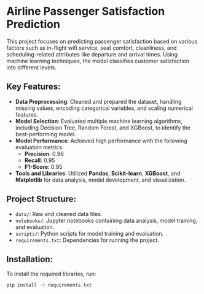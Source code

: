 # Airline Passenger Satisfaction Prediction

This project focuses on predicting passenger satisfaction based on various factors such as in-flight wifi service, seat comfort, cleanliness, and scheduling-related attributes like departure and arrival times. Using machine learning techniques, the model classifies customer satisfaction into different levels.

## Key Features:

* **Data Preprocessing**: Cleaned and prepared the dataset, handling missing values, encoding categorical variables, and scaling numerical features.
* **Model Selection**: Evaluated multiple machine learning algorithms, including Decision Tree, Random Forest, and XGBoost, to identify the best-performing model.
* **Model Performance**: Achieved high performance with the following evaluation metrics:
  * **Precision**: 0.96
  * **Recall**: 0.95
  * **F1-Score**: 0.95
* **Tools and Libraries**: Utilized **Pandas**, **Scikit-learn**, **XGBoost**, and **Matplotlib** for data analysis, model development, and visualization.

## Project Structure:

* `data/`: Raw and cleaned data files.
* `notebooks/`: Jupyter notebooks containing data analysis, model training, and evaluation.
* `scripts/`: Python scripts for model training and evaluation.
* `requirements.txt`: Dependencies for running the project.

## Installation:

To install the required libraries, run:

```bash
pip install -r requirements.txt
